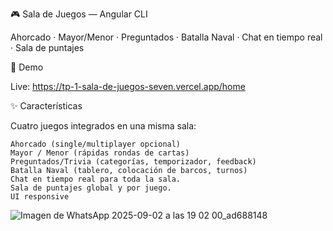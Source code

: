 🎮 Sala de Juegos — Angular CLI

Ahorcado · Mayor/Menor · Preguntados · Batalla Naval · Chat en tiempo real · Sala de puntajes

🔗 Demo

Live: https://tp-1-sala-de-juegos-seven.vercel.app/home

✨ Características

Cuatro juegos integrados en una misma sala:

    Ahorcado (single/multiplayer opcional)
    Mayor / Menor (rápidas rondas de cartas)
    Preguntados/Trivia (categorías, temporizador, feedback)
    Batalla Naval (tablero, colocación de barcos, turnos)
    Chat en tiempo real para toda la sala.
    Sala de puntajes global y por juego.
    UI responsive

![Imagen de WhatsApp 2025-09-02 a las 19 02 00_ad688148](https://github.com/user-attachments/assets/ae572489-09fe-460d-a696-e8b8a3933745)
